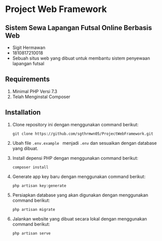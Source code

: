 <h1>Project Web Framework</h1>

## Sistem Sewa Lapangan Futsal Online Berbasis Web
- Sigit Hermawan
- 1810817210018
- Sebuah situs web yang dibuat untuk membantu sistem penyewaan lapangan futsal

## Requirements
1. Minimal PHP Versi 7.3
2. Telah Menginstal Composer

## Installation
1. Clone repository ini dengan menggunakan command berikut:
    ```
    git clone https://github.com/sgthrmwn05/ProjectWebFramework.git
    ```
2. Ubah file ```.env.example ``` menjadi ```.env``` dan sesuaikan dengan database yang dibuat.

3. Install depensi PHP dengan menggunakan command berikut:
    ```
    composer install
    ```
4. Generate app key baru dengan menggunakan command berikut:
    ```
    php artisan key:generate
    ```
5. Persiapkan database yang akan digunakan dengan menggunakan command berikut:
    ```
    php artisan migrate
    ```
6. Jalankan website yang dibuat secara lokal dengan menggunakan command berikut:
    ```
    php artisan serve